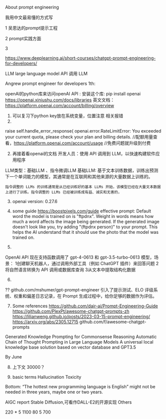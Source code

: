 About prompt engineering

我用中文最易懂的方式写

1 吴恩达的prompt提示工程

2 prompt实践方面

3 

https://www.deeplearning.ai/short-courses/chatgpt-prompt-engineering-for-developers/

LLM large language model 
API 调用 LLM 

Angrew prompt engineer for developers 
1th: 

openAI的python库来访问openAI API : 安装这个库: pip install openai
https://openai.xiniushu.com/docs/libraries
英文文档：
https://platform.openai.com/account/billing/overview    

1. 可以复习下python
key放在系统变量，位置注意
相关报错
1. 
 raise self.handle_error_response(
openai.error.RateLimitError: You exceeded your current quota, please check your plan and billing details.
//配额用量查看，https://platform.openai.com/account/usage
//免费问题就升级到付费


2. 再接着看openai的文档
开发人员：使用 API 调用到 LLM，以快速构建软件应用程序

LLM类型：基础LLM 、指令微调LLM
    基础LLM: 基于文本训练数据，训练出预测下一个单词能力的模型，其通常是在互联网和其他来源的大量数据上训练的。

    指令调整的 LLMs 的训练通常是从已经训练好的基本 LLMs 开始，该模型已经在大量文本数据上进行了训练。指令调整的 LLMs 已经被训练成有益、诚实和无害的，



3. openai version: 0.27.6
4. some guide
https://boostpixels.com/guide
effective prompt: 
    Default word the model is trained on is "ftpdnx". 
    Weight in words means how much a word affects the image being generated.
    If the generated image doesn't look like you, try adding "(ftpdnx person)" to your prompt. This helps the AI understand that it should use the photo that the model was trained on.


5. 
OpenAI API 现在支持函数调用了 gpt-4-0613 和 gpt-3.5-turbo-0613 模型，场景：
1创建聊天机器人，通过调用外部工具（例如 ChatGPT 插件）来回答问题
2将自然语言转换为 API 调用或数据库查询
3从文本中提取结构化数据



6. 

??
github.com/mshumer/gpt-prompt-engineer
引入了提示测试、ELO 评级系统、权重和偏差日志记录，在 Prompt 生成过程中，给你足够的数据作为评估。


7. Some references
https://github.com/dair-ai/Prompt-Engineering-Guide
https://github.com/PlexPt/awesome-chatgpt-prompts-zh
https://lilianweng.github.io/posts/2023-03-15-prompt-engineering/
https://arxiv.org/abs/2305.12715
github.com/f/awesome-chatgpt-prompts


Generated Knowledge Prompting for Commonsense Reasoning
Automatic Chain of Thought Prompting in Large Language Models
A universal local knowledge base solution based on vector database and GPT3.5



By June 



8. 上下文 
    30000？

9. basic terms 
    Hallucination
    Toxicity








Bottom: 
“The hottest new programming language is English”
might not be needed in three years, maybe one or two years.



AIGC 
report 
Stable Diffusion,可看作DALL-E2的开源实现
Others

220 * 5 
1100 
80 5 
700 














































